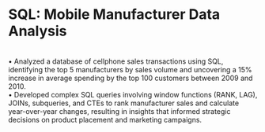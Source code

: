 # SQL: Mobile Manufacturer Data Analysis
<br>
•	Analyzed a database of cellphone sales transactions using SQL, identifying the top 5 manufacturers by sales volume and uncovering a 15% increase in average spending by the top 100 customers between 2009 and 2010.
<br>
•	Developed complex SQL queries involving window functions (RANK, LAG), JOINs, subqueries, and CTEs to rank manufacturer sales and calculate year-over-year changes, resulting in insights that informed strategic decisions on product placement and marketing campaigns.
